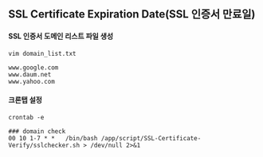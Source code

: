 ## SSL Certificate Expiration Date(SSL 인증서 만료일)

#### SSL 인증서 도메인 리스트 파일 생성
```
vim domain_list.txt
```
```
www.google.com
www.daum.net
www.yahoo.com
```

#### 크론탭 설정
```
crontab -e
```
```
### domain check
00 10 1-7 * *	/bin/bash /app/script/SSL-Certificate-Verify/sslchecker.sh > /dev/null 2>&1
```
